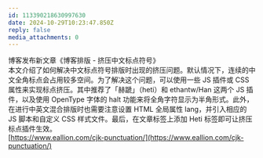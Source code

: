 ```yaml
---
id: 113390218630997630
date: 2024-10-29T10:23:47.850Z
reply: false
media_attachments: 0
---
```


博客发布新文章《博客排版 - 挤压中文标点符号》  
本文介绍了如何解决中文标点符号排版时出现的挤压问题。默认情况下，连续的中文全角标点会占用较多空间。为了解决这个问题，可以使用一些 JS 插件或 CSS 属性来实现标点挤压。其中推荐了「赫蹏」（heti）和 ethantw/Han 这两个 JS 插件，以及使用 OpenType 字体的 halt 功能来将全角字符显示为半角形式。此外，在进行中英文混合排版时也需要注意设置 HTML 全局属性 lang，并引入相应的 JS 脚本和自定义 CSS 样式文件。最后，在文章标签上添加 Heti 标签即可让挤压标点插件生效。  
[https://www.eallion.com/cjk-punctuation/](https://www.eallion.com/cjk-punctuation/)

